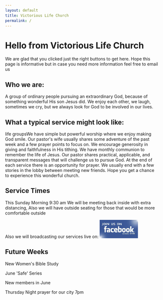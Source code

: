 ```yaml
---
layout: default
title: Victorious Life Church
permalink: /
---
```


# Hello from Victorious Life Church

We are glad that you clicked just the right buttons to get here. Hope this page is informative but in case you need more information feel free to email us

## Who we are:

A group of ordinary people pursuing an extraordinary God, because of something wonderful His son Jesus did. We enjoy each other, we laugh, sometimes we cry, but we always look for God to be involved in our lives.

## What a typical service might look like:

life groupsWe have simple but powerful worship where we enjoy making God smile. Our pastor's wife usually shares some adventure of the past week and a few prayer points to focus on. We encourage generosity in giving and faithfulness in His tithing. We have monthly communion to remember the life of Jesus. Our pastor shares practical, applicable, and transparent messages that will challenge us to pursue God. At the end of each service there is an opportunity for prayer. We usually end with a few stories in the lobby between meeting new friends. Hope you get a chance to experience this wonderful church.

## Service Times

This Sunday Morning 9:30 am We will be meeting back inside with extra distancing, Also we will have outside seating for those that would be more comfortable outside

Also we will broadcasting our services live on:
<a href="http://www.facebook.com/vlcpo" target="_blank"><img src="images/facebook1.jpg"></a>

## Future Weeks

New Women's Bible Study

June 'Safe' Series

New members in June

Thursday Night prayer for our city 7pm
